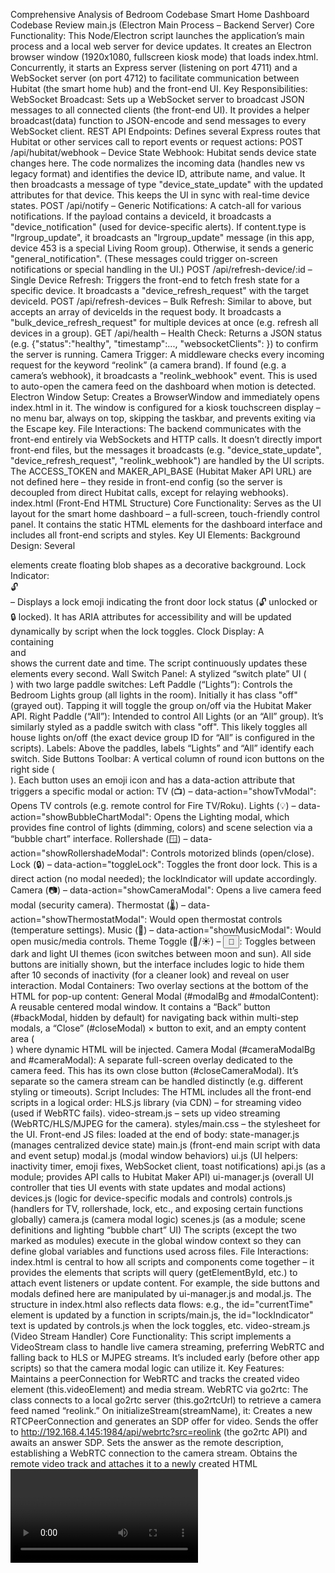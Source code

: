
Comprehensive Analysis of Bedroom Codebase
Smart Home Dashboard Codebase Review
main.js (Electron Main Process – Backend Server)
Core Functionality: This Node/Electron script launches the application’s main process and a local web server for device updates. It creates an Electron browser window (1920x1080, fullscreen kiosk mode) that loads index.html. Concurrently, it starts an Express server (listening on port 4711) and a WebSocket server (on port 4712) to facilitate communication between Hubitat (the smart home hub) and the front-end UI. Key Responsibilities:
WebSocket Broadcast: Sets up a WebSocket server to broadcast JSON messages to all connected clients (the front-end UI). It provides a helper broadcast(data) function to JSON-encode and send messages to every WebSocket client.
REST API Endpoints: Defines several Express routes that Hubitat or other services call to report events or request actions:
POST /api/hubitat/webhook – Device State Webhook: Hubitat sends device state changes here. The code normalizes the incoming data (handles new vs legacy format) and identifies the device ID, attribute name, and value. It then broadcasts a message of type "device_state_update" with the updated attributes for that device. This keeps the UI in sync with real-time device states.
POST /api/notify – Generic Notifications: A catch-all for various notifications. If the payload contains a deviceId, it broadcasts a "device_notification" (used for device-specific alerts). If content.type is "lrgroup_update", it broadcasts an "lrgroup_update" message (in this app, device 453 is a special Living Room group). Otherwise, it sends a generic "general_notification". (These messages could trigger on-screen notifications or special handling in the UI.)
POST /api/refresh-device/:id – Single Device Refresh: Triggers the front-end to fetch fresh state for a specific device. It broadcasts a "device_refresh_request" with the target deviceId.
POST /api/refresh-devices – Bulk Refresh: Similar to above, but accepts an array of deviceIds in the request body. It broadcasts a "bulk_device_refresh_request" for multiple devices at once (e.g. refresh all devices in a group).
GET /api/health – Health Check: Returns a JSON status (e.g. {"status":"healthy", "timestamp":..., "websocketClients": <count>}) to confirm the server is running.
Camera Trigger: A middleware checks every incoming request for the keyword “reolink” (a camera brand). If found (e.g. a camera’s webhook), it broadcasts a "reolink_webhook" event. This is used to auto-open the camera feed on the dashboard when motion is detected.
Electron Window Setup: Creates a BrowserWindow and immediately opens index.html in it. The window is configured for a kiosk touchscreen display – no menu bar, always on top, skipping the taskbar, and prevents exiting via the Escape key.
File Interactions: The backend communicates with the front-end entirely via WebSockets and HTTP calls. It doesn’t directly import front-end files, but the messages it broadcasts (e.g. "device_state_update", "device_refresh_request", "reolink_webhook") are handled by the UI scripts. The ACCESS_TOKEN and MAKER_API_BASE (Hubitat Maker API URL) are not defined here – they reside in front-end config (so the server is decoupled from direct Hubitat calls, except for relaying webhooks).
index.html (Front-End HTML Structure)
Core Functionality: Serves as the UI layout for the smart home dashboard – a full-screen, touch-friendly control panel. It contains the static HTML elements for the dashboard interface and includes all front-end scripts and styles. Key UI Elements:
Background Design: Several <div class="blob…"> elements create floating blob shapes as a decorative background.
Lock Indicator: <div id="lockIndicator" class="lock-indicator">🔓</div> – Displays a lock emoji indicating the front door lock status (🔓 unlocked or 🔒 locked). It has ARIA attributes for accessibility and will be updated dynamically by script when the lock toggles.
Clock Display: A <div class="clock"> containing <div id="currentDate"> and <div id="currentTime"> shows the current date and time. The script continuously updates these elements every second.
Wall Switch Panel: A stylized “switch plate” UI (<div class="switch-card">) with two large paddle switches:
Left Paddle (“Lights”): Controls the Bedroom Lights group (all lights in the room). Initially it has class "off" (grayed out). Tapping it will toggle the group on/off via the Hubitat Maker API.
Right Paddle (“All”): Intended to control All Lights (or an “All” group). It’s similarly styled as a paddle switch with class "off". This likely toggles all house lights on/off (the exact device group ID for “All” is configured in the scripts).
Labels: Above the paddles, labels “Lights” and “All” identify each switch.
Side Buttons Toolbar: A vertical column of round icon buttons on the right side (<div id="sideBtns" class="side-btns">). Each button uses an emoji icon and has a data-action attribute that triggers a specific modal or action:
TV (📺) – data-action="showTvModal": Opens TV controls (e.g. remote control for Fire TV/Roku).
Lights (💡) – data-action="showBubbleChartModal": Opens the Lighting modal, which provides fine control of lights (dimming, colors) and scene selection via a “bubble chart” interface.
Rollershade (🪟) – data-action="showRollershadeModal": Controls motorized blinds (open/close).
Lock (🔒) – data-action="toggleLock": Toggles the front door lock. This is a direct action (no modal needed); the lockIndicator will update accordingly.
Camera (📷) – data-action="showCameraModal": Opens a live camera feed modal (security camera).
Thermostat (🌡️) – data-action="showThermostatModal": Would open thermostat controls (temperature settings).
Music (🎵) – data-action="showMusicModal": Would open music/media controls.
Theme Toggle (🌙/☀️) – <button id="themeToggle">🌙</button>: Toggles between dark and light UI themes (icon switches between moon and sun).
All side buttons are initially shown, but the interface includes logic to hide them after 10 seconds of inactivity (for a cleaner look) and reveal on user interaction.
Modal Containers: Two overlay sections at the bottom of the HTML for pop-up content:
General Modal (#modalBg and #modalContent): A reusable centered modal window. It contains a “Back” button (#backModal, hidden by default) for navigating back within multi-step modals, a “Close” (#closeModal) × button to exit, and an empty content area (<div id="modalBody">) where dynamic HTML will be injected.
Camera Modal (#cameraModalBg and #cameraModal): A separate full-screen overlay dedicated to the camera feed. This has its own close button (#closeCameraModal). It’s separate so the camera stream can be handled distinctly (e.g. different styling or timeouts).
Script Includes: The HTML includes all the front-end scripts in a logical order:
HLS.js library (via CDN) – for streaming video (used if WebRTC fails).
video-stream.js – sets up video streaming (WebRTC/HLS/MJPEG for the camera).
styles/main.css – the stylesheet for the UI.
Front-end JS files: loaded at the end of body:
state-manager.js (manages centralized device state)
main.js (front-end main script with data and event setup)
modal.js (modal window behaviors)
ui.js (UI helpers: inactivity timer, emoji fixes, WebSocket client, toast notifications)
api.js (as a module; provides API calls to Hubitat Maker API)
ui-manager.js (overall UI controller that ties UI events with state updates and modal actions)
devices.js (logic for device-specific modals and controls)
controls.js (handlers for TV, rollershade, lock, etc., and exposing certain functions globally)
camera.js (camera modal logic)
scenes.js (as a module; scene definitions and lighting “bubble chart” UI)
The scripts (except the two marked as modules) execute in the global window context so they can define global variables and functions used across files.
File Interactions: index.html is central to how all scripts and components come together – it provides the elements that scripts will query (getElementById, etc.) to attach event listeners or update content. For example, the side buttons and modals defined here are manipulated by ui-manager.js and modal.js. The structure in index.html also reflects data flows: e.g., the id="currentTime" element is updated by a function in scripts/main.js, the id="lockIndicator" text is updated by controls.js when the lock toggles, etc.
video-stream.js (Video Stream Handler)
Core Functionality: This script implements a VideoStream class to handle live camera streaming, preferring WebRTC and falling back to HLS or MJPEG streams. It’s included early (before other app scripts) so that the camera modal logic can utilize it. Key Features:
Maintains a peerConnection for WebRTC and tracks the created video element (this.videoElement) and media stream.
WebRTC via go2rtc: The class connects to a local go2rtc server (this.go2rtcUrl) to retrieve a camera feed named “reolink.” On initializeStream(streamName), it:
Creates a new RTCPeerConnection and generates an SDP offer for video.
Sends the offer to http://192.168.4.145:1984/api/webrtc?src=reolink (the go2rtc API) and awaits an answer SDP.
Sets the answer as the remote description, establishing a WebRTC connection to the camera stream.
Obtains the remote video track and attaches it to a newly created HTML <video> element.
HLS Fallback: If WebRTC is unsupported or fails, it checks Hls.isSupported() (HLS.js library). The class provides createHLSStream(streamName) which:
Creates a <video> element and an Hls.js player instance.
Loads the HLS playlist from http://192.168.4.145:1984/{streamName}.m3u8 (the go2rtc server’s HLS endpoint) and attaches it to the video.
MJPEG Fallback: If HLS also fails (e.g., in older browsers or if the server doesn’t provide HLS), it falls back to createMJPEGStream(streamName). This likely creates an <img> or <iframe> element that points to an MJPEG stream URL (e.g., …/streamName.mjpeg). This provides a basic live feed by continuously streaming JPEG images.
Stop Stream: The class includes a stop() method to close any active stream:
If WebRTC was used, it closes the peerConnection and stops tracks.
If an HLS player exists, it is destroyed.
If an MJPEG image is being used, it can simply be removed.
This prevents multiple connections or memory leaks if the camera modal is opened/closed repeatedly.
How It Contributes: video-stream.js is utilized by camera.js to actually fetch and display the camera feed. It encapsulates the complexity of streaming protocols so the rest of the app can just call VideoStream.initializeStream() and get back a video element or throw an error. By including both WebRTC and HLS, it ensures the camera feed works with low latency (WebRTC) when possible, but still works in the Electron environment or fallback scenarios (via HLS/MJPEG).
scripts/state-manager.js (Device State Manager)
Core Functionality: Provides a centralized state store for all device statuses and a publish/subscribe mechanism for state changes. It ensures all parts of the UI reflect the latest device states and helps throttle rapid updates to avoid flicker. Key Components:
DeviceStateManager Class: A class that holds:
this.devices – a Map of device ID → current state attributes.
this.listeners – a Set of callback functions subscribed to state changes.
this.updateQueue – a Map used to debounce rapid successive updates for the same device.
this.debounceDelay – set to 100ms; slight delay to batch updates.
State Updates: The method updateDevice(deviceId, attributes) is the primary way to update a device’s state in the store. It:
Converts deviceId to string (IDs are kept as strings for consistency).
Checks if the new attributes differ from the last known state using hasStateChanged(). Only significant fields (like switch, level, hue, saturation, colorTemperature, lock, contact, temperature) are compared to decide if the change is meaningful for the UI.
Stores the new state (with a lastUpdated timestamp).
Invokes debounceUpdate(deviceId) to notify listeners after a short delay, replacing any prior pending notification for that device (so if multiple updates arrive quickly, only the latest state is applied after 100ms).
Listeners & Notification: Components can subscribe via deviceStateManager.subscribe(listenerFn). The manager will call all subscribed listeners with (deviceId, attributes) whenever a device’s state changes (after debouncing). It returns an unsubscribe function for cleanup.
Batch Updates: updateMultipleDevices(deviceUpdates) simply iterates through an object of {id: attributes} pairs and calls updateDevice for each. This can be used if a bulk of state info is received at once.
Retrieving State: Methods getDevice(deviceId) and getAllDevices() allow querying the stored state. getDeviceSummary(deviceId) formats a subset of attributes (like on/off as boolean, numeric level/hue, etc.) for convenient use in UI.
Online Status: isDeviceOnline(deviceId, maxAgeMs) returns true if the device has reported in within the last maxAgeMs (default 5 minutes) – used to gray out or indicate offline devices.
Hubitat Integration:
refreshDevice(deviceId) triggers an immediate fetch to Hubitat’s Maker API for the device’s latest status. It calls Hubitat at GET /devices/{deviceId} using the global MAKER_API_BASE and ACCESS_TOKEN (which are attached to window by api.js or main.js). On a successful response, it normalizes the returned device.attributes (Hubitat may return an array of attribute objects) into a simple {name: value} map via normalizeAttributes(), then calls updateDevice with that data. This is used for on-demand updates (e.g. when opening a device modal or after sending a command, if no webhook is expected).
The manager does not auto-poll; it relies on Hubitat’s push (webhook) updates and manual refresh calls. This prevents redundant network calls.
Global Instance: At the bottom, it instantiates a single DeviceStateManager and attaches it to the global window as window.deviceStateManager. This singleton is used throughout the UI scripts to update or read device states.
File Interactions: Being a global state container, this manager is used by multiple other scripts:
api.js uses it to update state after fetching device status (to integrate the fresh data into the app state).
devices.js and ui-manager.js subscribe to the state manager to react to changes. For example, UIManager subscribes so it can update UI elements whenever state changes occur (like changing button highlights, updating text) in its handleDeviceStateChange method.
ui.js calls deviceStateManager.updateDevice or updateMultipleDevices when WebSocket messages arrive (applying the new state data broadcast from the backend).
Essentially, state-manager.js is the bridge between incoming data (from Hubitat via webhook/WS or via API fetch) and the visual UI components.
scripts/main.js (Front-End Main Script)
Core Functionality: This is the main initialization script for the front-end. It sets up configuration constants (like device IDs and API tokens), defines the list of devices and their capabilities, and initializes recurring tasks (like the live clock). In essence, it is the brain that glues together device data with UI logic. Key Elements:
Hubitat API Config: Defines MAKER_API_BASE and ACCESS_TOKEN for the Hubitat Maker API (using local IP and an app token). These are used by other scripts to form HTTP requests to control or query devices.
Device ID Constants: For convenience, it sets constants for important device IDs:
BEDROOM_GROUP_ID – e.g. '457' for the “Bedroom Lights Group” device (a Hubitat group that controls all bedroom lights at once).
BEDROOM_FAN2_ID – e.g. '451' for a specific device (like a smart bulb named Bedroom Fan 2).
(There may be others for specific devices or groups if needed.)
Device Metadata: Defines a comprehensive list of devices in this dashboard’s scope. For example, bedroomDevices is an object mapping device IDs (as strings) to their details (label, capabilities, attribute names, command names). This appears to be a curated subset of the full device list (possibly pulled from devicesfulldetails.json). Devices included might be:
Lights (e.g. Bed Lamp 447, Laundry Light 450, Fan Light bulbs 480 and 451, etc.) – all with capabilities like Switch, Level, Color, etc.
Possibly other devices like a Lifx Beam, a Table Lamp, etc., as indicated by entries like '452': {label: 'Table', ...}.
Special group devices or virtual devices (e.g. the Bedroom group itself, and perhaps other grouped or scene-related devices).
Device Map: It creates a DEVICE_MAP object summarizing which devices tie into which UI controls. Each entry maps a device ID to:
label (human-friendly name),
type (e.g. 'group' for aggregated controls like the main light group, or 'light' for individual bulbs, etc.),
controls – an array of keywords indicating how this device is used in the UI. For example:
The Bedroom Lights group (BEDROOM_GROUP_ID) has controls: ['paddleSwitch', 'globalControls'], meaning it is linked to the on-screen paddle switch and to “global controls” (the lighting modal interface for all lights).
Individual lights have controls: ['deviceModal', 'scenes'], meaning they appear in the lighting scenes/bubble chart and have a dedicated device modal for detailed control.
Other devices might have specific tags (for instance, a “Fireplace Power Switch” or others could be linked to different UI parts).
State Update Handling: Defines a global function handleDeviceStateUpdate(deviceId, attributes) that the UI WebSocket handler can call for centralized processing of incoming state changes. This function:
Throttles updates by ignoring events that occur too rapidly (using a timestamp and a RATE_LIMIT_INTERVAL) to avoid spamming the UI with flickers.
Calls deviceStateManager.updateDevice(deviceId, attributes) to update the central state store.
Then checks the DEVICE_MAP for that device to update specific UI elements:
For example, if a device corresponds to the main light group (paddle switch control), it triggers updatePaddleSwitchUI(...) to reflect the new on/off state on the big wall switch buttons.
If a device is the door lock or other special items, it might directly update icons or text.
Essentially, it performs any immediate UI updates that are not covered by the generic subscription mechanism (to ensure critical indicators like the wall switch or lock icon update without delay).
Wall Switch Control: Provides logic to handle the two large paddle switches on the UI:
An updateClock() function updates #currentDate and #currentTime every second to show a live clock.
Functions to control the wall paddles. For instance, toggleAllLights() or similar might be defined (the code sets up event listeners on the paddle elements to call the Maker API for the group device). In the device map, the Bedroom group’s association with 'paddleSwitch' signals that toggling the UI switch should send a command to BEDROOM_GROUP_ID. Indeed, BEDROOM_GROUP_COMMAND_URL(cmd) is defined to easily form the Maker API URL for turning the group on/off. When a paddle is pressed:
If it’s the “Lights” paddle, it likely calls something like fetch(BEDROOM_GROUP_COMMAND_URL('on' or 'off')) to turn all bedroom lights on/off, then maybe shows a quick feedback (or just relies on the subsequent state webhook to update the UI).
The “All” paddle might similarly target another group (possibly an “All Lights” group if configured) – though in code we didn’t explicitly see an ALL_GROUP_ID, it might be hard-coded or left for future use.
updatePaddleSwitchUI(allOn) is used to visually update the switch status (adding/removing the "off" class on the HTML elements). For example, if all bedroom lights are now on, it will remove the "off" class on the corresponding paddle element, giving it a “on” appearance (bright colored), otherwise add "off" to dim it.
Initial API Calls: On startup, this script triggers a call to the backend’s notify endpoint. Inside a DOMContentLoaded event, it does:
fetch('http://localhost:4711/api/notify', { method: 'POST', body: {...} });
This likely notifies the backend that the dashboard UI is up (perhaps logging presence or requesting initial data). It could send a payload like {content: "dashboard_loaded"} (though the exact content isn’t shown in snippet, the code clearly attempts a POST to /api/notify on load).
Global Exposure: It assigns some variables/functions to window if needed. For example, livingRoomDevices (used in other scripts) is set equal to bedroomDevices here, to reuse generic device-handling code originally written for “livingRoom”. It also might attach handleDeviceStateUpdate to window (so that ui.js can prefer the central handler) and possibly other helper functions.
Dependencies & Interactions: This front-end main script runs early, so it sets up global constants (MAKER_API_BASE, etc.) that api.js and other scripts will use. It defines DEVICE_MAP and device lists that devices.js references (e.g., devices.js uses livingRoomDevices to know device capabilities when building modals). It also contains the main logic for wall switch and state handling that ties into ui.js (which calls window.handleDeviceStateUpdate if present). In summary, scripts/main.js prepares configuration and data that the rest of the UI scripts rely on, and implements high-level responses to device events (ensuring the dashboard’s primary controls like the big switches and lock reflect the correct state).
scripts/modal.js (Modal Window Management)
Core Functionality: Handles the display and animation of the pop-up modals (the overlay windows) in the UI. This file provides functions to show/hide the modal overlay with smooth transitions and manages the modal navigation (back vs close). Key Functions:
showModalContent(html, showBack=false, triggerSelector=null): The primary way to open content in the main modal. It injects the provided html string into the #modalBody container, controls whether the “Back” button is visible (showBack flag), and then calls showModalBg(triggerSelector) to animate the modal onto the screen.
showModalBg(triggerSelector): Reveals the modal background overlay (#modalBg) and #modalContent with a zoom/fade animation:
It makes the background <div id="modalBg"> visible (display = 'flex').
If a triggerSelector is provided (e.g. a button that triggered the modal), it finds that element’s screen position (getBoundingClientRect()). This is used to start the modal animation from that point – the modal content initially scales at 0.7 and is translated from the trigger’s center towards the center of the screen.
Then it quickly (10ms timeout) adds a .visible class to modalBg and resets #modalContent transform to normal scale/position, which via CSS transition causes the modal to grow from the trigger into the center and fade in.
hideModalBg(): Closes the modal with a reverse animation:
Calculates the end translation back to the original trigger’s position (using the saved modalTriggerRect).
Scales #modalContent down and moves it to that position, and fades out (by removing the .visible class on the background).
After a short delay (~350ms, matching CSS transition), it fully hides #modalBg (display = 'none') to remove the modal from view.
Back vs Close: The Back button (#backModal) is meant for navigating back within a modal flow (e.g., from a sub-modal back to a main modal screen), whereas the Close (#closeModal) exits the modal entirely. showModalContent will show or hide the Back button based on context. For example, when first opening a modal from a side button, showBack might be false (no back arrow, just close), but if that modal then opens a sub-view, it can call showModalContent(..., showBack=true) to enable the Back button.
Active Modal Tracking: The script keeps a global activeModal variable to track what content is currently open (e.g., 'main' for primary modals, 'camera' for the camera modal, etc.) and a modalTimeout for auto-closing. Specifically:
startModalTimeout() sets a 30-second timer (MODAL_TIMEOUT = 30000) to auto-close the modal if no interaction. This calls closeActiveModal() when time elapses.
closeActiveModal() checks if activeModal === 'camera' – if so, calls hideCameraModal() (to properly shut down the camera stream); if activeModal === 'main' (any normal modal), it calls closeModal() to hide it. Then it clears state.
These ensure that if a user leaves a modal open, it will close itself after 30 seconds (good for screensaver behavior).
Event Listeners: On DOMContentLoaded, modal.js attaches handlers:
The Close “×” button (#closeModal) is bound to call closeModal() (which simply calls hideModalBg() and resets state).
The modal background (#modalBg) itself is given an on-click handler that closes the modal if the user clicks outside the content (i.e., if the background itself is clicked, treat it as cancel/close). This is done by checking if (e.target.id === 'modalBg') then calling closeModal().
The Back button (#backModal) click handler is set to navigate to a previous modal view. In this implementation, it calls window.uiManager.showBubbleChartModal() if available. (This suggests that the back arrow is primarily used to return to the “Lights bubble chart” modal from a deeper view, like from an individual device control back to the main lighting controls. For other modal flows, the logic could be extended accordingly.)
Compatibility: Also defines window.showModal = function(html, showBack=false) { showModalContent(html, showBack); } for backward compatibility or convenience. This ensures older code or other modules can open modals via a common interface.
How It Contributes: modal.js provides a smooth user experience for modal dialogs: it handles the fancy animations (zoom-in/out from the button pressed) and ensures modals don’t linger forever. It doesn’t decide what content to show – other scripts call showModalContent(...) with the desired HTML. For example, controls.js uses showModalContent to display the TV remote UI, and devices.js uses it to show device control panels. This file also coordinates with ui-manager.js for the Back button functionality (delegating the actual content switch to UIManager). By centralizing modal behavior here, the rest of the app can open/close modals with one function call and not worry about animations or cleanup.
scripts/ui.js (General UI Utilities and WebSocket Client)
Core Functionality: This script handles various UI-level interactions and utilities: managing the side button visibility on inactivity, replacing emoji icons with SVGs for consistency, initializing the WebSocket connection to the backend, and showing toast notifications. It acts as a supportive script to enhance the user interface responsiveness and platform fidelity (especially within Electron). Key Features:
Inactivity Timer for Side Buttons:
Defines an inactivity timeout (10 seconds) and functions showSideBtns() and hideSideBtns() to add or remove the 'side-btns-visible' class on the side button container. Initially, the side button panel is visible, but after a period of no user input it will auto-hide.
The script sets up a list of user activity events (mousemove, mousedown, touchstart, keydown) that should reset a timer.
On first user interaction, onFirstActivity() is called: it makes sure the side buttons are shown (in case they were hidden) and starts the inactivity listeners. It also removes itself so that subsequent interactions just reset the timer, rather than re-initializing everything.
This means when the dashboard is idle (no touches) for 10 seconds, the side buttons will fade out. As soon as the user touches the screen or moves the pointer, the buttons reappear and remain on-screen while the user is interacting.
Emoji to SVG Replacement: Because some emoji might not render well or uniformly in the Electron environment, ui.js includes a mapping of certain emoji characters to custom SVG files (located in assets/emoji/). It creates a Map emojiToSvg mapping characters like '📺' -> '1f4fa', '💡' -> '1f4a1', '🔒' -> '1f512', etc., covering all icons used in the UI (TV, light bulb, window, lock/unlock, camera, thermostat, music note, moon, sun, brightness symbols, etc.).
On DOMContentLoaded, it runs through the document and for each element, it checks if its text content exactly matches one of these emoji. If so, it replaces it by applying a background-image style using the corresponding SVG file and adding classes (emoji-replaced and emoji-bg) to style it. The text is effectively replaced by the SVG icon, ensuring a consistent look.
Note: The theme toggle button (🌙/☀️) is handled specially – the comment suggests it’s replaced dynamically later once the theme is set, so it might be skipped initially to allow switching the icon on toggle.
WebSocket Client: Establishes a WebSocket connection to the backend at ws://localhost:4712 (matching the server in main.js). It sets up:
ws.onopen: logs connection success, and resets any reconnection attempt counter.
ws.onmessage: handles incoming messages from the server. Each message is expected to be JSON. Before parsing:
It checks for the string "reolink" in the raw data; if found, it immediately calls showCameraModal() to pop up the camera feed (this covers the case where a Reolink camera motion webhook triggers an event; the UI responds by showing the live camera modal).
Then it parses the JSON into an object and passes it to handleWebSocketMessage(msg).
handleWebSocketMessage(msg): a function that routes events by type:
"device_state_update" – calls handleDeviceStateUpdate(deviceId, attributes, timestamp), which in turn updates the deviceStateManager (and may use either the central handler from scripts/main.js if available or update directly).
"device_notification" – calls handleDeviceNotification(payload) (could display a toast or indicator for a device-specific alert).
"lrgroup_update" – calls handleLRGroupUpdate(payload) (custom handling for the Living Room group updates if needed, perhaps similar to device updates).
"device_refresh_request" – calls handleDeviceRefreshRequest(deviceId) which likely triggers deviceStateManager.refreshDevice(deviceId) to fetch fresh data because something requested it (for example, the user hit a refresh button, or a schedule triggered it).
"bulk_device_refresh_request" – calls handleBulkDeviceRefreshRequest(deviceIds[]) to refresh multiple devices (likely looping through and calling refresh on each).
"reolink_webhook" – is effectively handled earlier (by auto-showing the camera modal), so here it’s just noted and not processed further.
Unknown types are logged for debugging.
These handlers integrate with other parts of the app. For instance, handleDeviceStateUpdate uses window.deviceStateManager.updateDevice(...) and the UI Manager will pick up that change via its subscription to update visuals.
Toast Notifications (Transient Messages): Provides a global showToast(message, type='success', duration=3000) function to show brief overlay messages. For example, after a lock command or an error, showToast can display “Door unlocking…” or “Failed to toggle lock” feedback.
It ensures any existing toast is removed, then creates a new <div class="toast success">Message</div> (or with class "error" for error type, etc.) and appends it to the document body.
It then triggers a CSS animation by adding a "show" class slightly after insertion (using a short timeout). The CSS would handle the fade/slide-in effect.
After duration milliseconds, it removes the "show" class and then removes the toast element entirely after another short delay, causing a fade-out and cleanup.
At the end, it sets window.showToast = showToast to make it accessible globally. Other scripts use this to give user feedback (e.g., controls.js calls showToast("Door unlocking...", "success") when a lock command is sent).
Global Exposure: Besides showToast, it also attaches any needed references globally (for instance, after establishing the WebSocket, there might be logic to handle reconnections using a wsReconnectAttempts counter, though not detailed here). It ensures deviceStateManager (from state-manager) is available on window, but that is done in state-manager.js itself.
How It Interacts: ui.js is a utility script leveraged by many others:
ui-manager.js doesn’t have to implement its own WebSocket handling or inactivity logic – ui.js covers that and will call into UIManager (e.g. via window.handleDeviceStateUpdate or triggering deviceStateManager updates which UIManager listens to).
controls.js and others call showToast from here to display messages.
The emoji replacement ensures that the icons in HTML (which are placed in index.html or injected as text via other scripts) are visually consistent – for example, the lock icon 🔒 in the lockIndicator or the arrow icons ⬆️⬇️ in the rollershade buttons are replaced with their SVG counterparts for sharper rendering.
The inactivity timer works with the CSS in styles/main.css which likely defines .side-btns-visible to slide the toolbar in and out.
The WebSocket message handling ultimately triggers state changes and UI updates, linking the backend events (from main.js) to front-end reactions (state manager + UIManager).
scripts/ui-manager.js (UI Manager Controller)
Core Functionality: Encapsulates higher-level UI logic, tying together state updates and user interactions. UIManager is a class that on initialization sets up global event listeners (for side button clicks and theme toggling) and subscribes to device state changes to update the interface. It acts as the orchestrator responding to user inputs (like button presses) by calling the appropriate functions, and responding to state changes by updating or opening UI components. Key responsibilities:
Initialization: When a new UIManager is created, its constructor calls:
initializeEventListeners() – to set up click handlers for UI elements.
initializeStateManager() – to subscribe to the central DeviceStateManager (if available) for real-time device updates.
Side Button Click Handling: In initializeEventListeners(), a global click listener on document catches any click on an element with class side-btn. It reads the button’s data-action attribute and calls handleSideButtonClick(action) accordingly. This single handler covers all side toolbar buttons.
handleSideButtonClick(action): Uses a switch or mapping to perform the appropriate UI action:
For actions that correspond to showing modals (e.g. "showTvModal", "showRollershadeModal", "showCameraModal", "showThermostatModal", "showMusicModal"), UIManager will invoke the global function if it exists. For example, if showTvModal is defined (in controls.js), it calls it; otherwise, it might call this.showModal(...) to display a “coming soon” message. This ensures the app doesn’t break if some modals are not yet implemented – it will gracefully inform the user.
For "showBubbleChartModal" (Lights), it calls this.showBubbleChartModal() – a method presumably implemented within UIManager to open the lighting control modal (likely delegating to functions in scenes.js).
For "toggleLock", it checks if window.toggleLock exists (which is defined in controls.js) and calls it to toggle the door lock.
In summary, UIManager funnels the button actions to the right function. It knows which ones are handled internally vs. globally and provides fallback messaging for unimplemented features.
Theme Toggle: Still in initializeEventListeners(), it finds the theme toggle button by id="themeToggle" and sets an onclick to call this.toggleTheme(). This connects the UI button to the logic for switching themes:
toggleTheme(): Toggles between dark and light themes by adding/removing a CSS class on the <body> element. Specifically, if the body currently has class "dark-theme", it will remove it (switching to light mode) and change the theme toggle’s icon text to moon (🌙). If not, it adds "dark-theme" and changes the toggle icon to sun (☀️). It also saves the user’s preference to localStorage ('theme': 'dark' or 'light') so the choice persists.
On initialization, UIManager reads any saved theme from localStorage on DOMContentLoaded and applies it – if 'dark', it pre-sets the body class and toggle icon appropriately. This way, the dashboard loads in the last chosen theme.
Device State Subscription: initializeStateManager() runs if window.deviceStateManager is present. It calls deviceStateManager.subscribe(...) and provides a bound callback to this.handleDeviceStateChange. This means any device state change (from Hubitat events or refreshes) will invoke UIManager’s handler.
handleDeviceStateChange(deviceId, attributes): When the central state is updated, this method is called with the device data. It logs the update and then invokes two update methods:
this.updateDeviceDisplay(deviceId, attributes) – updates any open device modal UI if the changed device is currently being viewed.
this.updateGlobalControls(deviceId, attributes) – updates the main lighting controls UI if the changed device is the global Bedroom Lights group (the code checks if (deviceId === BEDROOM_GROUP_ID) and if the global controls modal is open).
updateDeviceDisplay: Checks if a device detail modal is open by looking for an element #deviceControls in the modal content. If found and visible, it calls getCurrentModalDeviceId() (likely to retrieve which device’s controls are being shown) and if it matches the incoming deviceId, it calls this.refreshDeviceControls(deviceId). That presumably re-renders the controls (buttons, sliders, etc.) in the modal with the new state (for example, updating a level slider position if the light level changed, or toggling a switch button).
updateGlobalControls: If the Bedroom Lights group state changes and the “bubble chart” lighting modal is currently open (.global-ring-top element is visible), it calls window.renderGlobalControls({attributes}). This is a function defined in scenes.js that updates the group control UI (like a central brightness dial) to reflect the new attributes. For instance, if lights were turned on/off elsewhere, the brightness ring or on/off indicator in the modal updates in real-time.
showBubbleChartModal: UIManager likely implements a method to open the main Lights modal (bubble chart). Although the code for it wasn’t explicitly shown in snippets, we see references where backModal (back arrow) triggers uiManager.showBubbleChartModal(). So UIManager coordinates with scenes.js to display the lighting UI:
It probably calls some function exported by scenes.js to render the content, then uses showModalContent to display it. In fact, UIManager might have a simple this.showBubbleChartModal() that just does window.showBubbleChartModal() if defined or directly calls scenes.js logic. However, since scenes.js is a module, likely UIManager itself contains the call to compose the modal.
In any case, when the user presses the Lights button, UIManager.handleSideButtonClick('showBubbleChartModal') leads to UIManager.showBubbleChartModal(), which opens the Lighting control modal. That modal typically shows a circular arrangement of lights and possibly scene presets (as described in scenes.js below).
Global Access: After instantiating UIManager (usually right after defining the class), the script attaches it to window.uiManager. It also runs the theme initialization on DOMContentLoaded to apply the saved theme before user interaction.
How It Works with Others: UIManager is a central coordinator:
It relies on controls.js for the actual implementations of many modals. It doesn’t itself create the HTML for TV or thermostats – it just calls showTvModal() etc., which are defined in controls.js (and that file attaches them to window).
It works with scenes.js for the lighting modal content. UIManager triggers showing it and updates it via renderGlobalControls when state changes.
It depends on deviceStateManager (from state-manager.js) to get notified of device changes, rather than polling UI elements directly. In turn, it updates UI pieces or calls functions from devices.js (like renderDeviceControls) to refresh content.
The theme toggling interacts with the CSS in styles/main.css – specifically classes like .dark-theme on the body likely change background and text colors.
By funneling all side button clicks through one place, it simplifies adding new actions. Any new data-action just needs an entry in the handleSideButtonClick logic to wire it up to a function in the app.
scripts/devices.js (Device Modal & Control Logic)
Core Functionality: Manages the dynamic content for individual device control modals. When a user selects a specific device (for example, tapping a light’s icon in the Lights modal), this script is responsible for fetching that device’s latest state and showing controls (on/off toggle, sliders for brightness, color pickers, etc.) tailored to its capabilities. Key Functions:
openDeviceModal(label, deviceId, showBack=false): The entry point to show a detailed control modal for a device.
If the deviceId is not recognized in the livingRoomDevices data (meaning the app doesn’t have metadata for it), it will show a simple modal saying “Controls for [Device] coming soon...” as a placeholder.
If the device is known, it immediately calls showModalContent() to display a modal with a header <h2>${label}</h2> and a content container <div id="deviceControls" …>Loading...</div>. The showBack parameter is passed through (likely true if coming from the Lights modal, so a back arrow will appear to return to the main lighting view) and it uses the Lights side button as the animation trigger (so the modal grows out of the “Lights” button position).
After displaying the loading state, it triggers an async load: it calls window.deviceStateManager.refreshDevice(deviceId). This will fetch the latest data from Hubitat. Once the promise resolves, it obtains the updated attributes from the state manager and calls renderDeviceControls({attributes: attrs, capabilities: ...}, deviceId). Essentially, it defers the heavy lifting to renderDeviceControls to populate the UI.
renderDeviceControls(device, deviceId, showBack=false): This function builds the actual HTML interface for controlling the given device. It uses the static info from livingRoomDevices[deviceId] (which actually points to the detailed object in bedroomDevices as mapped in main.js) to know what capabilities and commands this device supports.
For example, if the device has capability "Switch" and "Level", it will create an On/Off toggle button and a brightness slider. If it has color control, it might show a color wheel or color preset buttons. The code likely creates UI elements such as:
A section for basic controls: power toggle (on/off), dimmer (if SwitchLevel).
If color-capable: perhaps a hue/saturation or color temperature control.
If a sensor: maybe display sensor readings (but sensors probably wouldn’t be opened via openDeviceModal in this context).
It also likely includes a “refresh” icon or button to manually refresh the device (depending on UX design).
The HTML structure might use stylized arcs or circles (“with-arches” class suggests some arc-shaped sliders or indicators for level/color).
After assembling the HTML string for controls, it finds the #deviceControls element in the modal and replaces “Loading...” with the new controls, or it could directly use showModalContent again to update the modal. (From the code flow, it appears openDeviceModal already opened the modal; renderDeviceControls might directly manipulate the DOM of that open modal.)
Event Handlers for Device Controls: Within the generated controls, interactive elements (buttons, sliders) will need event listeners. Likely, devices.js attaches those as part of rendering:
e.g., an on/off toggle button might have an onclick="sendDeviceCommand(id, 'off')" in the HTML or the script might add button.addEventListener('click', ...).
The script might utilize the apiService (from api.js) or direct fetch calls to Maker API when controls are used. For instance, if a brightness slider is changed, it could call apiService.sendDeviceCommand(deviceId, 'setLevel', value). We see evidence of direct fetch usage in this file: const url = devices/${deviceId}/${command} pattern and doing a fetch(url).then(...).catch(...) with a toast on success or error.
Also, if a color control is used, it might call setColor or setHue/ setSaturation as needed.
Pending Commands Map: At the top, devices.js ensures a global window.devicePendingCommands = new Map() exists. This could be used to track commands sent to devices that haven’t completed yet (to prevent sending duplicate commands or to update UI optimistically). It’s declared but it’s unclear how extensively it’s used in code provided – likely if a user toggles a device rapidly, it might store a pending state to avoid flicker.
Utility and Global Exposure: If there are helper functions (like formatting, or building certain control UIs) they’d be defined here. At the end of the file, it might expose some functions globally:
Possibly window.openDeviceModal = openDeviceModal; window.renderDeviceControls = renderDeviceControls; so that other modules (like scenes.js) can call openDeviceModal when a user clicks a device icon in the bubble chart.
Indeed, scenes.js does call openDeviceModal(label, id, true) when a user selects a specific bulb from the lighting interface.
It might also expose a function to send generic commands if not using apiService – but since apiService is available on window, the device modal could also call window.apiService.sendDeviceCommand(...).
Interactions:
With scenes.js: Scenes (lighting modal) uses devices.js to show individual device details. E.g., clicking a bulb on the bubble chart calls openDeviceModal here. Conversely, when a device modal is closed via the Back button, UIManager calls showBubbleChartModal to return to scenes.
With state-manager: After issuing commands (turn on, dim, etc.), devices.js doesn’t manually refresh the UI – it expects the Hubitat webhook or the explicit refresh it triggered to update state. However, openDeviceModal did call deviceStateManager.refreshDevice on opening, so the controls were built with current info. Also, deviceStateManager.subscribe (through UIManager) will update the modal if any change comes in while it’s open (via UIManager.updateDeviceDisplay calling refreshDeviceControls).
With api.js: Could use apiService for sending commands and getting status, but in the code, it looks like devices.js at least sometimes performs fetch directly for command endpoints. It then shows a toast “Command sent successfully!” on promise resolve, or an error toast if failed. This is a simpler approach relying on Maker API calls directly.
User Experience: This script ensures that when you tap on a device (say a particular light), you get a tailored control panel for it. It fetches up-to-date data so you see the current brightness or on/off state, and you can manipulate it. It then uses the common modal and toast functions to integrate smoothly (modal animations from modal.js, notifications from ui.js).
scripts/controls.js (Special Device Controls – TV, Rollershade, Lock, etc.)
Core Functionality: Implements the UI and commands for various miscellaneous devices and functions (mostly those corresponding to the side buttons beyond lighting). This includes the TV remote control interfaces, rollershade open/close, door lock toggle, and other “modal” content that isn’t just a simple device. Key Sections:
TV Controls Modal:
function showTvModal(): Opens a modal that lets the user choose between controlling a Fire TV or a Roku TV (perhaps there are two TV devices integrated). It constructs HTML with two large buttons: “Fire TV” (🔥 icon) and “Roku TV” (📺 icon). Each button’s onclick is set to call showFireTvModal() or showRokuTvModal(), respectively.
It also includes an empty <div id='tvFeedback' class="toast"></div> within the modal HTML. This is likely a placeholder where feedback messages (like “Sent command”) can briefly appear. The toast system in ui.js will remove any .toast elements when showing a new message, including this feedback area (this strategy of including a toast div in the modal could be to position messages near the remote).
Finally, showTvModal() calls showModalContent(html, true, '.side-btn[title="TV"]'). This displays the TV selection modal, with the “Back” arrow enabled (showBack=true) and uses the TV side button as the trigger for animation (so the modal zooms out of the TV button).
Fire TV Remote Modal:
window.showFireTvModal = function() { … }: When the user chooses Fire TV, this function builds the actual remote control interface for the Fire TV device. It likely:
Adds a modal header “Fire TV Remote”,
Creates a grid of remote control buttons (structured with <div class="fire-tv-remote"> containing various <button class="remote-btn …"> elements).
The remote layout is divided into sections: e.g., a top row for Power, Home, Back; a navigation pad for Up/Down/Left/Right/Select; playback controls (Play/Pause, Rewind, Fast-forward); etc. Each button is represented by an icon (often SVG) and a label.
For instance, the Power button is defined with an inline SVG graphic (a power symbol) and label “Power” and triggers fireTvSendCommand("power") on click. The script defines similar buttons for home, back, arrows, etc., each calling fireTvSendCommand(...) with an appropriate command string (like "home", "back", "up", "down", "select", "playpause", etc.).
After building the remote control HTML, it likely calls showModalContent(html, true) (with showBack=true to allow going back to the TV selection modal). The triggerSelector might still be the original TV side button or possibly the container of the selection modal; however, it already is in a modal context, so it may just swap content.
Roku TV Remote Modal:
window.showRokuTvModal = function() { … }: Similarly constructs a “Roku TV Remote” interface. It would have its own set of command buttons (Roku commands might differ slightly, but conceptually similar: arrows, OK, home, back, etc.). Buttons call rokuTvSendCommand("<action>").
Also calls showModalContent(html, true) to display it with a back arrow (to go back to TV selection).
Sending TV Commands: The script defines functions to actually send the remote button presses:
window.fireTvSendCommand(cmd): likely sends a Maker API HTTP request or uses a specific API (maybe an HTTP endpoint on a Fire TV controller) for the given command. Since Fire TV may be integrated via a custom setup, this could call a Hubitat Maker API endpoint for a virtual device representing the Fire TV. Indeed, if the Fire TV device has an ID in Hubitat, fireTvSendCommand might do something like:
const url = `${MAKER_API_BASE}/devices/<FireTVDeviceID>/<cmd}?access_token=${ACCESS_TOKEN}`;
fetch(url).then(...).catch(...);
and possibly display a short toast in the tvFeedback area or using showToast.
Similarly, window.rokuTvSendCommand(cmd) would send commands to a Roku device (maybe via Maker API or a direct local network call).
The code snippet [104] shows multiple occurrences of showModalContent(html, true, '.side-btn[title="TV"]') – likely each time a new level of TV modal opens (selection → remote) they pass true and the original trigger. The duplication hints that after Fire TV or Roku modal usage, the back button will know how to step back.
Rollershade Controls:
function showRollershadeModal(): Opens a modal to control a window shade. The HTML has two large buttons: “Open” (⬆️ icon) and “Close” (⬇️ icon). These call rollershadeCommand("on") and rollershadeCommand("off") respectively, implying that sending an “on” command will open the shade and “off” will close it.
It probably uses showModalContent(html, true, '.side-btn[title="Rollershade"]') to display it, again with a back arrow (though this modal might not have a sub-modal, they still pass true which may be unnecessary).
window.rollershadeCommand(dir): likely sends a Maker API command to the shade device. If the shade is represented as a Switch in Hubitat, "on" could mean open (up) and "off" close (down). The code likely similar to the lock and uses fetch(MAKER_API_BASE/devices/<shadeID>/(on|off)) and then a toast confirmation.
Door Lock Toggle:
window.toggleLock = async function() { … }: This is defined to flip the lock state of a specific door lock device (e.g., front door lock). We saw its code:
It uses a hardcoded lockId = '509' (the Hubitat device ID for the lock).
Fetches the current state of the lock from Maker API (devices/509), then determines if it’s locked or unlocked.
Chooses the opposite command: if currently locked, nextCmd = "unlock", otherwise "lock".
Sends a Maker API call to /devices/509/<nextCmd>.
On success, displays a toast “Door locking…” or “Door unlocking…” (the code forms the message using nextCmd with “ing…”). On error, it toasts a failure message.
The lockIndicator UI in index.html (🔓 icon) will be updated when the Hubitat webhook sends the new lock state (which comes through the WebSocket and triggers deviceStateManager + UIManager subscription to update that element).
Miscellaneous:
It might also contain placeholders or partial implementations for Thermostat and Music:
Possibly showThermostatModal and showMusicModal just show a “coming soon” message (since we saw UIManager will call them if defined, otherwise UIManager itself will show a basic message).
If not implemented, UIManager’s fallback in handleSideButtonClick will use this.showModal('Thermostat Controls', '<div class="coming-soon">…') to inform the feature isn’t ready.
showToast vs tvFeedback: The TV remote likely calls showToast for feedback. The presence of tvFeedback div suggests an alternate approach: possibly they intended to use an in-modal toast (like populating that div with a message). But given the simpler route, they probably just use showToast globally which appears at bottom of screen. The tvFeedback element may remain unused or might be used if they wanted to position the toast near the remote.
At the end of the file, after defining these functions, they explicitly attach them to window: e.g. window.showTvModal = showTvModal; window.showRollershadeModal = showRollershadeModal; window.showFireTvModal = showFireTvModal; window.showRokuTvModal = showRokuTvModal; window.toggleLock = toggleLock; window.rollershadeCommand = rollershadeCommand; window.fireTvSendCommand = fireTvSendCommand; window.rokuTvSendCommand = rokuTvSendCommand; and possibly others like window.showThermostatModal if defined as an empty function, to ensure UIManager finds them.
This global exposure is crucial because UIManager uses if (typeof showX === 'function') showX() to call them. Without attaching to window, that check might fail under certain scoping conditions.
How It Fits In:
UIManager -> controls.js: All side menu actions (except Lights and Camera) end up here. UIManager acts as a router, and controls.js provides the actual content and device-specific logic. For example, pressing “TV” in the side menu: UIManager sees action showTvModal and calls showTvModal() which controls.js defines to create the UI and open the modal. The same for “Lock” which triggers toggleLock(), etc.
Modal Integration: controls.js uses showModalContent from modal.js to display its interfaces. It relies on modal.js animations and back button handling (the back arrow in the modal is used to navigate between, say, Fire TV remote and the TV selection menu – modal.js’s global back handler ends up calling uiManager.showBubbleChartModal() by default, which is somewhat off for TV; possibly the back arrow for TV modals wasn’t correctly overridden, or they rely on the “Back” button in those modals to simply close if it goes to bubble chart erroneously).
Device Commands: When these functions send commands (like locking a door or sending a TV keypress), they count on the Hubitat Maker API or other integration to perform the action, and then the Hubitat webhook to inform the app of state changes (for lock). For stateless actions like TV commands, they might not get a webhook (because pressing "Volume Up" doesn’t change a Hubitat device state meaningfully), so the immediate feedback is just the toast.
Toast usage: This file triggers user feedback via showToast (from ui.js). E.g., after calling the lock API, they show a "…ing" message. If something fails, the error message is shown. This keeps the user informed.
Overall, controls.js is a container for all those one-off UIs and device interactions that don’t fall under the generic device modal system. It makes the dashboard more than just lights – adding TV control, security (lock), and environment (shades) control, each with their own tailored interface.
scripts/camera.js (Camera Modal Controller)
Core Functionality: Manages the special camera feed modal. It opens the camera live stream (using VideoStream from video-stream.js) when triggered, and ensures it closes and cleans up properly. It also handles auto-closing the camera after a while to conserve resources. Key Elements:
State & Variables: At top, it declares:
let cameraModalTimeout = null; (a separate timeout for the camera, possibly to auto-close it after a shorter period or for something like turning off the feed if needed – though the main modal timeout might suffice).
let videoStream = null; – will hold an instance of the VideoStream class when the camera is open.
let currentVideoElement = null; – references the <video> (or <img> for MJPEG) element currently showing the stream.
showCameraModal(): The function to open the camera overlay.
It locates the camera modal elements (#cameraModalBg and #cameraModal in the HTML) and if not found, logs an error.
It makes the camera modal background visible by adding the .visible class. The CSS likely fades in the semi-transparent backdrop and perhaps slides the video container.
It sets activeModal = 'camera' to inform the system that a special modal is open.
It calls startModalTimeout() – the common 30s timeout from modal.js – so the camera will auto-close after 30 seconds of opening (unless interacted with).
If a previous VideoStream exists from a prior open, it stops it and sets it to null to avoid multiple streams.
Then it creates a new VideoStream() instance.
It also ensures the modal is clean: removes any existing <iframe> (perhaps if an MJPEG stream had left one) and any existing <video> element from a previous run.
Initializing Stream:
It tries WebRTC first by calling await videoStream.initializeStream('reolink'). This returns a video element if successful (and internally connects to the camera via WebRTC).
If WebRTC init succeeds, it logs success and calls logStreamPerformance('webrtc', startTime) – likely recording how long it took to start the stream (for debugging or performance metrics).
If WebRTC fails (throws), it catches and then tries videoStream.createHLSStream('reolink'). On HLS success, logs and calls logStreamPerformance('hls', ...).
If HLS also fails, it falls back to currentVideoElement = videoStream.createMJPEGStream('reolink') and logs that MJPEG is being used.
After one of these succeeds, it inserts the resulting currentVideoElement into the modal DOM:
modal.insertBefore(currentVideoElement, modal.querySelector('#closeCameraModal')) – so the video element is added just before the close button in the modal, filling the modal with the live feed.
If all attempts failed (WebRTC and HLS and MJPEG), it would log an error "Failed to initialize camera stream" (and presumably the modal would show nothing or a message).
hideCameraModal(): Handles closing the camera modal.
Removes the .visible class from #cameraModalBg to fade out the overlay.
Clears any cameraModalTimeout if it was using a separate timeout (this might have been intended for something else, but they ensure it’s null).
Sets activeModal = null and calls clearModalTimeout() to cancel the 30s auto-close as well.
Stops the video stream: if videoStream is not null, calls videoStream.stop() in a try/catch and then sets it to null.
Removes the video element from DOM if present and sets currentVideoElement = null.
Removes any lingering <iframe> (perhaps from MJPEG usage – it clears the src then removes it).
Logs that the camera stream was stopped.
Also, likely sets #cameraModalBg to display:none after transition (the CSS may handle hiding when not visible).
Event Listeners: On DOMContentLoaded, it attaches:
#closeCameraModal.onclick = hideCameraModal; so the close “×” button will trigger the cleanup.
#cameraModalBg.onclick such that clicking outside the video (on the background overlay) will also close the camera (check probably if (e.target.id === 'cameraModalBg') hideCameraModal()).
These mirror what modal.js does for the regular modal.
Integration with Notifications: The WebSocket handler in ui.js is set to automatically call showCameraModal() when a "reolink_webhook" message arrives (or if any WS message text contains "reolink"). This means if the security camera detects motion and the backend broadcasts an alert, the dashboard will pop up the camera feed modal on its own. This is a key interaction: main.js sends type: 'reolink_webhook' on any incoming camera trigger, and ui.js responds by calling showCameraModal() here.
User Trigger: The user can also manually open the camera by tapping the Camera side button (📷). UIManager will handle that action by calling showCameraModal() (wired via data-action and global function, since camera.js likely attaches window.showCameraModal = showCameraModal when loaded).
How It Interacts:
video-stream.js: This file is the consumer of the VideoStream class. It coordinates which streaming method to use without duplicating that logic. It also uses the video element returned by VideoStream to inject into the UI.
modal.js: Instead of using modal.js’s showModalContent, camera modal is separate. It manually toggles .visible on its background and handles insertion. This decoupling is likely because the camera modal might have different styling (full-screen content) and they wanted a distinct element (#cameraModalBg separate from #modalBg). It still uses the global activeModal and the modal timeout system though, to integrate with auto-close and avoid multiple modals open.
ui-manager & ui.js: The camera modal open/close sets activeModal='camera' so that UIManager’s closeActiveModal() knows to call hideCameraModal() if needed (like when auto-timer fires). Also, the Back arrow in the standard modal is programmed to specifically reopen the Lights modal, so it’s good that the camera modal uses a different mechanism (it has its own close button rather than a back button).
State Manager: The camera feed itself doesn’t update deviceStateManager (it’s not a device state change), but indirectly, camera triggers from backend don’t go into state; they just cause UI action.
Styles: The CSS likely has specific rules for #cameraModalBg.visible to display the overlay and maybe an animation for the video container (perhaps a fade/zoom). The <video> element is set to autoplay, muted (likely done inside VideoStream when creating it for HLS).
Performance Logging: The calls to logStreamPerformance(type, startTime) suggest they record how long the stream took to start for each method. Possibly to console or a server for optimizing (not critical to functionality, but shows some consideration for performance).
In summary, camera.js ensures the camera modal opens quickly when needed and always cleans up the video stream after use. It integrates the multi-protocol streaming capability from video-stream.js with the UI (starting, falling back, and displaying the video), and ties into the overall modal management by marking itself active and closing on timers or user request.
scripts/scenes.js (Lighting Scenes & “Bubble Chart” Controls)
Core Functionality: Implements the advanced lighting control interface – including predefined scenes (groups of color/brightness settings for multiple bulbs) and the interactive bubble chart UI for adjusting lights collectively or individually. This is one of the more complex front-end components, handling color calculations and dynamic HTML for possibly many devices at once. Key Elements:
Scene Definitions: At the top, const lifxScenes = [ … ] defines an array of scene presets. Each scene object includes:
name: e.g. "White", "Sunset", etc.
gradient: a CSS gradient string representing the scene’s color palette (for display in the UI as a preview bubble or background).
bulbs: an array of devices with specific settings for the scene. Each entry has:
deviceId: the ID of a bulb,
color: a hex color code,
brightness: a brightness level (likely 0-100 scale),
temp: color temperature (if applicable).
(In the "White" scene example, all bulbs are set to white, 100% brightness, 4000K temp. In "Sunset", different bulbs have orange/yellow/red hues with various brightness.)
wled: (optional) settings for an LED strip controller (WLED) if present. The scenes define a palette number, effect, brightness, and a color for an LED strip device, presumably so the strip’s color theme matches the scene.
Rendering the Lighting Modal (Global Controls): The script likely creates the HTML for the bubble chart modal:
Possibly defines a function function renderGlobalControls(device) which UIManager calls on updates. This function would use the provided device.attributes (the Bedroom Lights group’s state) to render the main controls for the group:
For example, a central power toggle (on/off) for all lights, perhaps drawn as a big circle or ring.
A brightness control ring (maybe a circular slider or an arc that shows brightness of the group).
It might display an aggregate color/hue if all lights are on a scene or allow a color temperature slider if relevant.
In code, renderGlobalControls(device) was found and it logs the group state (isOn, level, hue, etc.), so it clearly reads the attributes and likely updates a visual representation like dimming all bulbs icons or adjusting a master slider.
It could also update any UI elements indicating group status (like turning the “All Lights” paddle on/off if used here, but the paddle is outside this modal, so likely not).
There may be a portion of the modal designated for scene selection vs manual control. Possibly a toggle or separate screens (the back arrow might switch between “scenes list” and “manual control”).
Individual Bulb Bubbles: The “bubble chart” concept suggests each bulb is represented by a circular bubble whose size or brightness indicates something (like brightness level), and whose color indicates its color. The code likely:
Creates one bubble per light. It knows the relevant device IDs from DEVICE_MAP or a defined list (like all with control 'scenes').
Each bubble might be an interactive element – clicking it could open that bulb’s detail (via openDeviceModal). Indeed, scenes.js calls openDeviceModal(label, id, true) in some handler when a device bubble is clicked, with showBack=true to allow returning.
Bubbles could be arranged in a ring or grid, possibly sized by brightness or grouped by something (the use of “bubble-ring” classes in snippet [93] indicates some HTML structure where bubbles are placed).
Scene Selection Modal: The code defines function showScenesModal(). This probably displays a selection of scenes for the user to apply:
It uses lifxScenes.length to determine how many scene buttons to show.
Likely it generates HTML with one button or tile per scene. Each tile might show the scene’s name and a visual (the gradient or representative color).
Possibly structured as a ring or grid of bubbles with the scene gradient as background.
Each scene button would have an onclick to apply that scene (maybe calling applyScene(index) or similar).
The modal’s header might be “Scenes” or similar.
It probably uses showModalContent(html, true, '.side-btn[title="Lights"]') to display it (Back arrow true, triggered from Lights button).
Applying a Scene: There might be a function to actually activate a scene, e.g., applyScene(sceneIndex):
This would iterate through lifxScenes[sceneIndex].bulbs and send the appropriate commands to each device: setColor or setLevel on each bulb using apiService.sendDeviceCommand or Maker API URLs. Possibly simultaneously or in quick succession.
Also for the WLED component of the scene, it might call a Maker API or HTTP to set the LED strip’s palette/effect.
After sending commands, it could close the scenes modal (or maybe it leaves it open).
The state changes would propagate via Hubitat webhooks to update the UI, so the lights bubbles update to the new colors/brightness.
Event Handling in Lighting Modal: Scenes.js likely also contains code to handle user interactions in the lighting modal:
E.g., dragging a brightness ring or tapping a bubble might directly call Maker API to change brightness of the group or turn on/off a specific bulb.
Or it might rely on the device modals for detailed changes, leaving the bubble chart mostly for visualization and scene selection.
However, having a “global brightness” ring that the user can adjust all lights together would be natural. If implemented, adjusting it would call Maker API to dim the group (the group device might propagate level to members).
Integration with UIManager: Scenes.js defines functions but, being loaded as a module (type="module"), it likely exports none explicitly but attaches needed ones to window:
Probably does window.renderGlobalControls = renderGlobalControls; window.showBubbleChartModal = showBubbleChartModal; window.showScenesModal = showScenesModal; so that UIManager and modal.js can use them.
UIManager calls this.showBubbleChartModal() internally for Lights button. If showBubbleChartModal were a method of UIManager, it could simply call functions from scenes. But since our search saw UIManager directly calling this.showBubbleChartModal() on itself, perhaps UIManager actually implements that by delegating to scenes.
But the backModal.onclick in modal.js directly calls uiManager.showBubbleChartModal() on back arrow – implying UIManager class does have a method showBubbleChartModal. If it doesn’t (we didn’t see its implementation in UIManager), maybe UIManager simply references window.showBubbleChartModal (which scenes could provide). There’s some ambiguity, but logically, Scenes module should provide a way to open the bubble chart UI initially and UIManager uses it.
Complex UI Rendering: The HTML generation in scenes.js is likely the most complex of all:
It might generate SVG arcs, or lots of divs with classes to visually represent rings and bubbles.
The snippet [93] shows renderGlobalControls being referenced at character 18640, meaning scenes.js is quite large (over 18KB of code). It likely contains helper functions for color math (calculating complementary colors for scene gradients, etc.), and building intricate HTML for the bubble layout, possibly including inline SVG elements for rings or radial gradients.
It also possibly has logic for “arch” controls (the with-arches class seen in device modals might originate from here, if they reused styling).
Scenes might also tie in with the device state manager – for instance, if a bulb’s state changes (like one light turned off via physical switch), the bubble chart should update that bubble’s appearance. They handle that via UIManager subscription (updateGlobalControls and device modals) and possibly direct device bubble updates if open.
Performance Considerations: Because multiple bulbs can be controlled, scenes.js may batch commands. The Maker API calls might be rate-limited or cause multiple webhooks to fire at once. The code seems careful to not auto-refresh after sending a command to avoid “infinite loops” (like sending a command then immediately reading state which triggers another event). For example, api.js explicitly avoids refreshing on sendDeviceCommand because the webhook will update state. Scenes likely follows that pattern: send all commands, let the normal webhook events update the UI (which DeviceStateManager and UIManager will propagate).
How It Integrates:
UIManager/Modal: Scenes functions are invoked through UIManager actions or directly via modal UI elements. The initial open (Lights button) calls showBubbleChartModal, which presumably:
Gathers all current device states for lights (maybe using deviceStateManager data) to draw the chart.
Injects the composed HTML into a modal (like calling showModalContent(html, false, trigger) perhaps, with no back arrow because this is the top level of Lights modal).
Sets activeModal = 'main' (regular modal) and maybe provides a path to scenes list.
modal Back Button: When inside a device modal (opened from bubble chart) and user hits back arrow, modal.js calls uiManager.showBubbleChartModal(). That presumably triggers scenes to redraw the bubble chart modal content. Possibly the code caches the last state or just redraws fresh.
Device Updates: Scenes doesn’t directly subscribe to device changes (that’s handled by UIManager and deviceStateManager). But Scenes provides renderGlobalControls and possibly renderDeviceControls (for modals) that UIManager calls on state changes to update the UI without full redraw. For instance, if the group brightness changes, renderGlobalControls updates the global brightness dial. If an individual bulb changed and the bubble chart is open, UIManager might simply re-render all bubbles or call a function to update that one bubble’s style (though it currently updates via globalControls only if the group changed).
apiService usage: Scenes might call apiService.sendDeviceCommand to apply scenes or change lights. Since apiService is a module exported, scenes (also a module) could import it. However, since they didn’t show an import, they might just use the global window.apiService (which api.js attached to window) for convenience.
In summary, scenes.js provides a rich UI experience for controlling multiple lights together. It defines the preset scenes for one-tap ambiance changes and the interactive chart for manual control. It works closely with ui-manager (to coordinate opening and state updates) and devices.js (to drill down to individual device modals). It’s the piece that brings the lighting control to life beyond simple on/off, using color and brightness in an intuitive visual format.
styles/main.css (CSS Stylesheet)
Core Functionality: Defines the visual styling for all UI components of the dashboard. While we don’t detail every style, key responsibilities include:
Layout and Positioning: CSS for full-screen layout, placement of the side button toolbar, the switch card, lock indicator, clock, and modals. Likely uses flexbox or grid for centering elements like the modals.
Theming: Contains definitions for the default (light or dark) theme and a .dark-theme class on <body> to switch colors. For example, background-color, text-color differences for dark vs light mode, styles for the 🌙/☀️ theme toggle icon (maybe flipping it or changing filter).
Side Buttons: Styles .side-btns container and .side-btn buttons. Probably includes transitions for showing/hiding (when side-btns-visible is toggled by ui.js, CSS might move the toolbar off-screen or change opacity). Each .side-btn might be a circle with appropriate background, hover effect, and it contains an emoji (which may be replaced by an SVG background via ui.js, so .emoji-bg class might set background-size, etc.).
Switch Card and Paddles: Styles the rectangular wall plate (.wall-plate and .paddle-switch). The .paddle-switch.off class likely appears gray or dim, whereas without .off it might glow or use a brighter color to indicate “on”. There might be a power icon (⏻) inside each paddle; CSS ensures it’s centered and perhaps changes color when on vs off.
Lock Indicator: .lock-indicator for the lock emoji at top – could be a fixed position icon that changes color (green/red) for unlocked vs locked, or maybe it’s just text where the script swaps 🔓/🔒. CSS may enlarge it and give it some shadow or pulse when it changes.
Clock: .clock, .date, .time styles for font, size, maybe a modern digital look. Possibly large font for time, smaller for date, maybe a subtle glow.
Modal Styling:
Modal background (.modal-bg) likely has a semi-transparent black backdrop (for main modal and camera modal separately).
.modal class for the content container – perhaps with a rounded “bubble” appearance (since HTML uses <div class="modal bubble">). The class “bubble” might give it rounded corners and a certain background (maybe a translucent blurred background for a modern look).
.modal-header styling for titles inside modals.
Buttons inside modals (like .close-modal is the ×, .back-modal is the ←) – sized and positioned at corners. The back arrow might be a left-pointing arrow entity styled similarly to the close button but on the left side.
Animation classes: when modal.js adds .visible to .modal-bg, CSS likely triggers a transition that fades in the backdrop. The transform animations from showModalBg() (scale and translate on .modal) could be accompanied by a CSS transition property on transform/opacity, giving a smooth effect.
Toast Notifications: .toast class for the small notification messages. Possibly positioned fixed at bottom or top, with padding and rounded background. .toast.show might change its opacity or translate Y to slide it in. And .toast.success vs .toast.error might color it green vs red, for example.
Emoji Replacement Classes: .emoji-replaced and .emoji-bg likely have rules to display the background image and maybe hide the actual emoji text:
Possibly .emoji-bg { background-repeat: no-repeat; background-position: center; background-size: contain; } and .emoji-replaced { color: transparent; } to effectively replace the character with the image.
Remote Control Styles: Classes like .fire-tv-remote, .remote-section, .remote-btn for the TV remote modals:
.remote-section might define rows or groups of remote buttons (like top row, D-pad area, playback row).
.remote-btn may ensure each button is a nice circle or rounded rectangle with an icon (the inline SVG or emoji inside). For example, .btn-power, .btn-home, .btn-back might have specific icon styling. The inline SVG icons (like the power symbol path and circle) might be styled via CSS (e.g., stroke color).
Could define sizes so that the remote fills the modal nicely – e.g., width of remote sections, spacing between buttons.
.rollershade-controls and .rollershade-btn for the shade modal likely similar concept – big buttons with up/down arrows. They might reuse styles of remote buttons (since they are visually similar large icon buttons).
Device Control Modals: Classes like .control-panel, .with-arches (found in devices.js) hint at visual elements:
.with-arches might style some semi-circular indicators behind controls (perhaps arcs representing brightness or color temperature).
Sliders or color pickers might be styled if present (e.g., an input range slider given a custom look).
.device-coming-soon might style the placeholder text (italic, etc.) when a device modal is not implemented.
Bubble Chart (Lighting) Styles:
.global-ring-top, .bubble-ring, .bubble classes likely define the arrangement of the bubbles for lights:
.bubble-ring.count-X might adjust sizes depending on number of items to evenly space bubbles in a circle.
.bubble might be a circular element for each light or scene, possibly with a background color set via inline style or via a class representing that scene’s palette.
Scenes might have classes or IDs like #scene-Name to style specifically, or simpler, they inline style the gradient on each scene bubble element.
.bulb-icon or similar classes if they represent bulbs might be present, but since they use emoji -> SVG for icons, maybe each bulb bubble just uses color, not an icon of a bulb.
.coming-soon class to style placeholder texts (we saw that used in fallback messages).
Dark Mode adjustments: For .dark-theme, possibly inverts background from light gray to dark, text from black to white, side buttons from light to dark, etc., to be easier on eyes at night.
Responsiveness: Since the target is a fixed screen (wall panel), the CSS might be fixed dimensions (like assuming 1080p). But if needed, it might use viewport units to scale elements, ensuring it looks good on the panel.
In short, main.css provides the visual polish and layout for everything described above. It ensures the app looks like a cohesive, modern dashboard: large touch-friendly controls, subtle animations, and theme support. The codebase heavily relies on CSS classes toggled by scripts (like .off, .visible, .dark-theme, .show, etc.) to reflect state changes in styling.
manifest.json (PWA Manifest)
Core Functionality: This JSON file describes the app for installation on devices (Progressive Web App manifest). Key contents:
App name ("Smart Home Dashboard") and short_name ("SmartHome") for labels when installed.
Description of the app.
start_url: likely "/" indicating it opens at the root (assuming if served as a web app).
display: "fullscreen" to launch without browser UI, and orientation: probably "landscape" (if the dashboard is landscape-oriented).
theme_color and background_color: matching the app’s styling (maybe a dark gray like #232526 used in index head).
Icons: an array of icon objects (PNG images in various sizes) for the home screen and splash screen.
This manifest enables the dashboard to be added to a mobile home screen or used in kiosk mode as a standalone app. For an Electron app, it might not be strictly needed, but since the interface can be networked (they show an IP address in main.js logging, implying it’s accessible via browser too), the manifest makes it installable on tablets or phones for convenience.
Additional Files and Notes
HUBITAT_WEBHOOK_SETUP.md: Documentation (not code) likely explaining how to configure Hubitat to send events to this dashboard’s /api/hubitat/webhook. It would guide the user to set Hubitat Maker API or RM webhooks to the URL (including the local IP and port 4711).
localUrls.md: Possibly a list of useful local URLs (like the webhook endpoint, or camera stream addresses) for reference.
devicesfulldetails.json: A full export of device details from Hubitat. Used for development/reference – it lists every device’s capabilities, commands, etc., which was filtered into bedroomDevices in the code. Not used at runtime directly, but helpful for updating the device metadata in the code.
start.sh / package.json / .gitignore: Standard project files. start.sh ensures dependencies are installed and runs npm start, which likely launches Electron using main.js. package.json would list dependencies like Electron, Express, ws, etc., and define the start script. .gitignore and .git/ (present due to zipping) are just version control artifacts.
assets/: Contains static images:
remote-*.svg: SVG icons for each remote control button (power, home, back, play, pause, arrows, etc.). In the code they inlined SVG for some, but these files might have been an alternative approach or used in CSS background for buttons.
emoji/*.svg: The images used to replace emoji characters (mapped in ui.js). Each file name corresponds to an emoji codepoint (e.g., 1f4a1.svg for 💡, 1f512.svg for 🔒, etc.).
sw.js: A service worker file (likely to support the PWA aspect for offline use). It might cache the static assets and provide offline capability for the dashboard (this would be relevant if the dashboard can run in a browser outside Electron). The presence of sw.js and references in index.html (maybe none explicitly) suggests it could be registered by some script or by the PWA manifest.
Conclusion: This Smart Home Dashboard codebase is a full-stack application where the Electron/Express backend receives updates from Hubitat and notifies the front-end in real time via WebSockets. The front-end is a rich single-page app that provides an interactive control panel: from basic toggles and locks to advanced multi-light scene controls and live camera streaming. Each file in the project plays a specific role – the backend integrates with Hubitat, while the front-end scripts manage UI state, modal dialogs, and device-specific logic – all coming together to create a cohesive touch-friendly dashboard for smart home control.